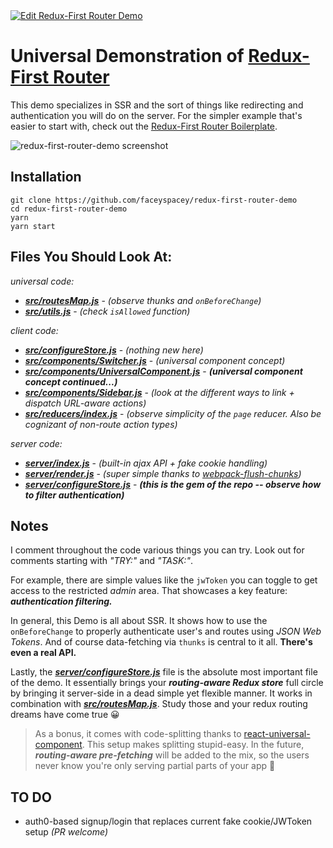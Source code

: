 <a href="https://codesandbox.io/s/github/faceyspacey/redux-first-router-codesandbox" target="_blank">
  <img alt="Edit Redux-First Router Demo" src="https://codesandbox.io/static/img/play-codesandbox.svg">
</a>


# Universal Demonstration of [Redux-First Router](https://github.com/faceyspacey/redux-first-router)

This demo specializes in SSR and the sort of things like redirecting and authentication you will do on the server. For the simpler example that's easier to start with, check out the [Redux-First Router Boilerplate](https://github.com/faceyspacey/redux-first-router-boilerplate).



![redux-first-router-demo screenshot](./screenshot.png)

## Installation

```
git clone https://github.com/faceyspacey/redux-first-router-demo
cd redux-first-router-demo
yarn
yarn start
```


## Files You Should Look At:

*universal code:*
- [***src/routesMap.js***](./src/routesMap.js) - *(observe thunks and `onBeforeChange`)*
- [***src/utils.js***](./src/utils.js) - *(check `isAllowed` function)*

*client code:*
- [***src/configureStore.js***](./src/configureStore.js) - *(nothing new here)*
- [***src/components/Switcher.js***](./src/components/Switcher.js) - *(universal component concept)*
- [***src/components/UniversalComponent.js***](./src/UniversalComponent.js) - ***(universal component concept continued...)***
- [***src/components/Sidebar.js***](./src/components/Sidebar.js) - *(look at the different ways to link + dispatch URL-aware actions)*
- [***src/reducers/index.js***](./src/reducers/index.js) -  *(observe simplicity of the `page` reducer. Also be cognizant of non-route action types)*


*server code:*
- [***server/index.js***](./server/index.js) - *(built-in ajax API + fake cookie handling)*
- [***server/render.js***](./server/render.js) - *(super simple thanks to [webpack-flush-chunks](https://github.com/faceyspacey/webpack-flush-chunks))*
- [***server/configureStore.js***](./server/configureStore.js) - ***(this is the gem of the repo -- observe how to filter authentication)***

## Notes
I comment throughout the code various things you can try. Look out for comments starting with *"TRY:"* and *"TASK:"*. 

For example, there are simple values like the `jwToken` you can toggle to get access to the restricted *admin* area. That showcases a key feature: ***authentication filtering.*** 

In general, this Demo is all about SSR. It shows how to use the `onBeforeChange` to properly authenticate user's and routes using *JSON Web Tokens*. And of course data-fetching via `thunks` is central to it all. **There's even a real API.**

Lastly, the [***server/configureStore.js***](./server/configureStore.js) file is the absolute most important file of the demo. It essentially brings your ***routing-aware Redux store*** full circle by bringing it server-side in a dead simple yet flexible manner. It works in combination with [***src/routesMap.js***](./src/routesMap.js). Study those and your redux routing dreams have come true 😀

> As a bonus, it comes with code-splitting thanks to [react-universal-component](https://github.com/faceyspacey/react-universal-component). This setup makes splitting stupid-easy. In the future, ***routing-aware pre-fetching*** will be added to the mix, so the users never know you're only serving partial parts of your app 🚀


## TO DO

- auth0-based signup/login that replaces current fake cookie/JWToken setup *(PR welcome)*
